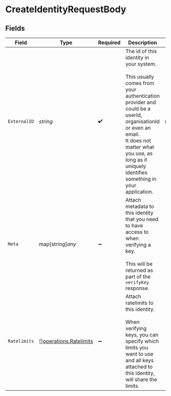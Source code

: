 # CreateIdentityRequestBody


## Fields

| Field                                                                                                                                                                                                                                                                    | Type                                                                                                                                                                                                                                                                     | Required                                                                                                                                                                                                                                                                 | Description                                                                                                                                                                                                                                                              | Example                                                                                                                                                                                                                                                                  |
| ------------------------------------------------------------------------------------------------------------------------------------------------------------------------------------------------------------------------------------------------------------------------ | ------------------------------------------------------------------------------------------------------------------------------------------------------------------------------------------------------------------------------------------------------------------------ | ------------------------------------------------------------------------------------------------------------------------------------------------------------------------------------------------------------------------------------------------------------------------ | ------------------------------------------------------------------------------------------------------------------------------------------------------------------------------------------------------------------------------------------------------------------------ | ------------------------------------------------------------------------------------------------------------------------------------------------------------------------------------------------------------------------------------------------------------------------ |
| `ExternalID`                                                                                                                                                                                                                                                             | *string*                                                                                                                                                                                                                                                                 | :heavy_check_mark:                                                                                                                                                                                                                                                       | The id of this identity in your system.<br/><br/>This usually comes from your authentication provider and could be a userId, organisationId or even an email.<br/>It does not matter what you use, as long as it uniquely identifies something in your application.<br/>                 | user_123                                                                                                                                                                                                                                                                 |
| `Meta`                                                                                                                                                                                                                                                                   | map[string]*any*                                                                                                                                                                                                                                                         | :heavy_minus_sign:                                                                                                                                                                                                                                                       | Attach metadata to this identity that you need to have access to when verifying a key.<br/><br/>This will be returned as part of the `verifyKey` response.<br/>                                                                                                          |                                                                                                                                                                                                                                                                          |
| `Ratelimits`                                                                                                                                                                                                                                                             | [][operations.Ratelimits](../../models/operations/ratelimits.md)                                                                                                                                                                                                         | :heavy_minus_sign:                                                                                                                                                                                                                                                       | Attach ratelimits to this identity.<br/><br/>When verifying keys, you can specify which limits you want to use and all keys attached to this identity, will share the limits.                                                                                            |                                                                                                                                                                                                                                                                          |